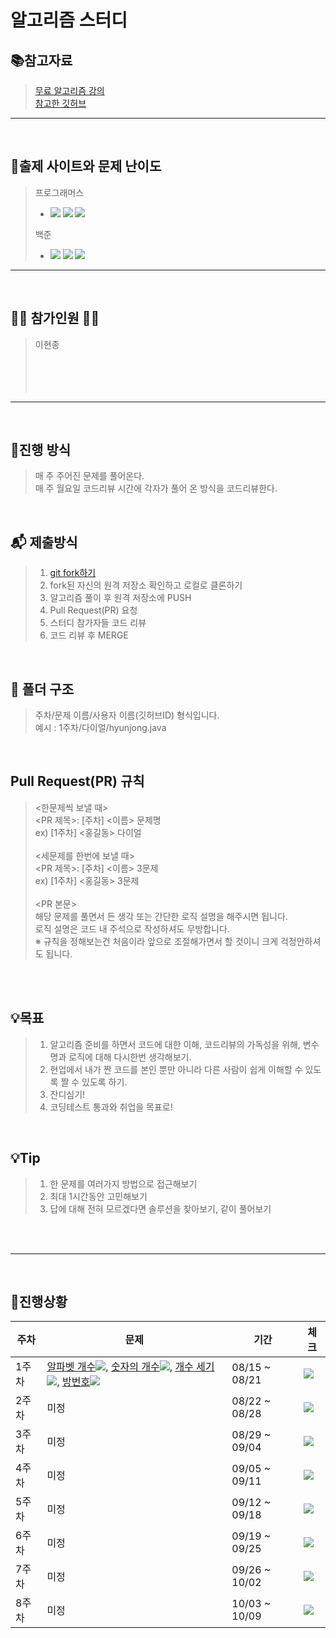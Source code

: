 # 알고리즘 스터디

## 📚참고자료
> [무료 알고리즘 강의](https://www.inflearn.com/course/%EC%95%8C%EA%B3%A0%EB%A6%AC%EC%A6%98-%EA%B0%95%EC%A2%8C/lecture/4072?tab=curriculum) <br/>
> [참고한 깃허브](https://github.com/subo-9439/AlgorithmStudy)
---
<br/>

## 	📄출제 사이트와 문제 난이도

> 프로그래머스 
> - <img src="https://img.shields.io/badge/Lv.1-4caf50?"/></a>
<img src="https://img.shields.io/badge/Lv.2-ffc107?"/></a>
<img src="https://img.shields.io/badge/Lv.3-ff9800?"/></a>
>
> 백준
> - <img src="https://img.shields.io/badge/B-ad5600?"/></a>
<img src="https://img.shields.io/badge/S-435f7a?"/></a>
<img src="https://img.shields.io/badge/G-ec9a00?"/></a>


---

<br>

## 🙋‍♂️ 참가인원 🙋‍♀️

> 이현종<br/>
> <br/>
> <br/>
> <br/>
> <br/>

---

<br/>


## 🎲진행 방식
> 매 주 주어진 문제를 풀어온다.</br>
> 매 주 월요일 코드리뷰 시간에 각자가 풀어 온 방식을 코드리뷰한다.

<br/>

## 📬 제출방식

> 1. [git fork하기](https://github.com/DevelopJJong/Algorithm-Study)  
> 2. fork된 자신의 원격 저장소 확인하고 로컬로 클론하기
> 3. 알고리즘 풀이 후 원격 저장소에 PUSH
> 4. Pull Request(PR) 요청
> 5. 스터디 참가자들 코드 리뷰
> 6. 코드 리뷰 후 MERGE

<br/>

## 📂 폴더 구조

> 주차/문제 이름/사용자 이름(깃허브ID) 형식입니다.<br/>
> 예시 : 1주차/다이얼/hyunjong.java

<br/>

## Pull Request(PR) 규칙
> <한문제씩 보낼 때> <br/>
> <PR 제목>: [주차] <이름> 문제명 <br/>
ex) [1주차] <홍길동> 다이얼 <br/><br/>
> <세문제를 한번에 보낼 때> <br/>
> <PR 제목>: [주차] <이름> 3문제 <br/>
ex) [1주차] <홍길동> 3문제 <br/><br/>
<PR 본문><br/>
> 해당 문제를 풀면서 든 생각 또는 간단한 로직 설명을 해주시면 됩니다.<br/>
> 로직 설명은 코드 내 주석으로 작성하셔도 무방합니다. <br/>
> ※ 규칙을 정해보는건 처음이라 앞으로 조절해가면서 할 것이니 크게 걱정안하셔도 됩니다.

<br/>
<br/>

## 💡목표

> 1. 알고리즘 준비를 하면서 코드에 대한 이해, 코드리뷰의 가독성을 위해, 변수명과 로직에 대해 다시한번 생각해보기.<br/>
> 2. 현업에서 내가 짠 코드를 본인 뿐만 아니라 다른 사람이 쉽게 이해할 수 있도록 짤 수 있도록 하기.<br/>
> 3. 잔디심기!
> 4. 코딩테스트 통과와 취업을 목표로!<br/>

<br/>

## 💡Tip
> 1. 한 문제를 여러가지 방법으로 접근해보기
> 2. 최대 1시간동안 고민해보기
> 3. 답에 대해 전혀 모르겠다면 솔루션을 찾아보기, 같이 풀어보기
 
<br/>
<br/>


---

<br/>

## 📆진행상황

|주차|문제|기간|체크|
|--|---|---|---|
|1주차|[알파벳 개수](https://www.acmicpc.net/problem/10808)<img src="https://img.shields.io/badge/B-ad5600?"/>, [숫자의 개수](https://www.acmicpc.net/problem/2577)<img src="https://img.shields.io/badge/B-ad5600?"/>, [개수 세기](https://www.acmicpc.net/problem/10807)<img src="https://img.shields.io/badge/B-ad5600?"/>, [방번호](https://www.acmicpc.net/problem/1475)<img src="https://img.shields.io/badge/S-435f7a?"/>|08/15 ~ 08/21|<img src="https://img.shields.io/badge/-%EC%A7%84%ED%96%89-brightgreen"/>|
|2주차|미정|08/22 ~ 08/28|<img src="https://img.shields.io/badge/-%EC%98%88%EC%A0%95-red"/>|
|3주차|미정|08/29 ~ 09/04|<img src="https://img.shields.io/badge/-%EC%98%88%EC%A0%95-red"/>|
|4주차|미정|09/05 ~ 09/11|<img src="https://img.shields.io/badge/-%EC%98%88%EC%A0%95-red"/>|
|5주차|미정|09/12 ~ 09/18|<img src="https://img.shields.io/badge/-%EC%98%88%EC%A0%95-red"/>|
|6주차|미정|09/19 ~ 09/25|<img src="https://img.shields.io/badge/-%EC%98%88%EC%A0%95-red"/>|
|7주차|미정|09/26 ~ 10/02|<img src="https://img.shields.io/badge/-%EC%98%88%EC%A0%95-red"/>|
|8주차|미정|10/03 ~ 10/09|<img src="https://img.shields.io/badge/-%EC%98%88%EC%A0%95-red"/>|
